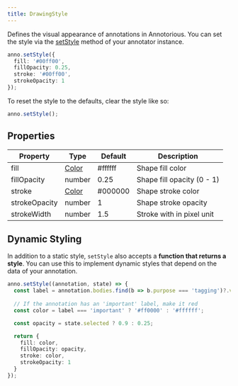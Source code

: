 ```yaml
---
title: DrawingStyle
---
```


Defines the visual appearance of annotations in Annotorious. You
can set the style via the [setStyle](#) method of your annotator instance. 

```ts
anno.setStyle({
  fill: '#00ff00',
  fillOpacity: 0.25,
  stroke: '#00ff00',
  strokeOpacity: 1
});
```

To reset the style to the defaults, clear the style like so:

```ts
anno.setStyle();
```

## Properties

| Property      | Type            | Default | Description                |
|---------------|-----------------|---------|----------------------------|
| fill          | [Color](#color) | #ffffff | Shape fill color           |
| fillOpacity   | number          | 0.25    | Shape fill opacity (0 - 1) |
| stroke        | [Color](#color) | #000000 | Shape stroke color         |
| strokeOpacity | number          | 1       | Shape stroke opacity       |
| strokeWidth   | number          | 1.5     | Stroke with in pixel unit  |

## Dynamic Styling

In addition to a static style, `setStyle` also accepts a __function that returns
a style__. You can use this to implement dynamic styles that depend on the 
data of your annotation.

```ts
anno.setStyle((annotation, state) => {
  const label = annotation.bodies.find(b => b.purpose === 'tagging')?.value;
  
  // If the annotation has an 'important' label, make it red
  const color = label === 'important' ? '#ff0000' : '#ffffff';

  const opacity = state.selected ? 0.9 : 0.25;

  return {
    fill: color,
    fillOpacity: opacity,
    stroke: color,
    strokeOpacity: 1
  }
});
```

